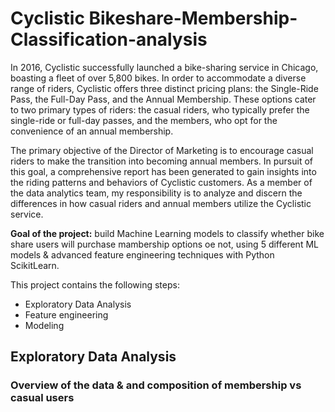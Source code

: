 # Cyclistic Bikeshare-Membership-Classification-analysis

In 2016, Cyclistic successfully launched a bike-sharing service in Chicago, boasting a fleet of over 5,800 bikes. In order to accommodate a diverse range of riders, Cyclistic offers three distinct pricing plans: the Single-Ride Pass, the Full-Day Pass, and the Annual Membership. These options cater to two primary types of riders: the casual riders, who typically prefer the single-ride or full-day passes, and the members, who opt for the convenience of an annual membership.

The primary objective of the Director of Marketing is to encourage casual riders to make the transition into becoming annual members. In pursuit of this goal, a comprehensive report has been generated to gain insights into the riding patterns and behaviors of Cyclistic customers. As a member of the data analytics team, my responsibility is to analyze and discern the differences in how casual riders and annual members utilize the Cyclistic service.

**Goal of the project:** 
build Machine Learning models to classify whether bike share users will purchase mambership options oe not, using 5 different ML models & advanced feature engineering techniques with Python ScikitLearn.

This project contains the following steps:
- Exploratory Data Analysis
- Feature engineering
- Modeling

## Exploratory Data Analysis
### Overview of the data & and composition of membership vs casual users

